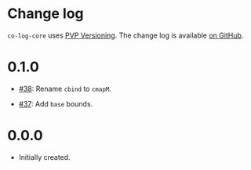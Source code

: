 Change log
==========

`co-log-core` uses [PVP Versioning][1].
The change log is available [on GitHub][2].

0.1.0
=====

* [#38](https://github.com/kowainik/co-log/issues/38):
  Rename `cbind` to `cmapM`.

* [#37](https://github.com/kowainik/co-log/issues/37):
  Add `base` bounds.

0.0.0
=====
* Initially created.

[1]: https://pvp.haskell.org
[2]: https://github.com/kowainik/co-log/releases
